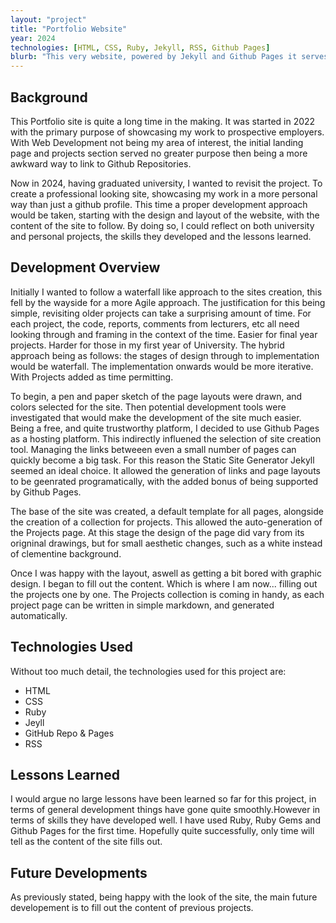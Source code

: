 ```yaml
---
layout: "project"
title: "Portfolio Website"
year: 2024
technologies: [HTML, CSS, Ruby, Jekyll, RSS, Github Pages]
blurb: "This very website, powered by Jekyll and Github Pages it serves as a portfolio of my work."
---          
```


## Background

This Portfolio site is quite a long time in the making. It was started in 2022 with the primary purpose of showcasing my work to prospective employers. With Web Development not being my area of interest, the initial landing page and projects section served no greater purpose then being a more awkward way to link to Github Repositories. 

Now in 2024, having graduated university, I wanted to revisit the project. To create a professional looking site, showcasing my work in a more personal way than just a github profile. This time a proper development approach would be taken, starting with the design and layout of the website, with the content of the site to follow. By doing so, I could reflect on both university and personal projects, the skills they developed and the lessons learned. 

## Development Overview

Initially I wanted to follow a waterfall like approach to the sites creation, this fell by the wayside for a more Agile approach. The justification for this being simple, revisiting older projects can take a surprising amount of time. For each project, the code, reports, comments from lecturers, etc all need looking through and framing in the context of the time. Easier for final year projects. Harder for those in my first year of University. The hybrid approach being as follows: the stages of design through to implementation would be waterfall. The implementation onwards would be more iterative. With Projects added as time permitting. 

To begin, a pen and paper sketch of the page layouts were drawn, and colors selected for the site. Then potential development tools were investigated that would make the development of the site much easier.  
Being a free, and quite trustworthy platform, I decided to use Github Pages as a hosting platform. This indirectly influened the selection of site creation tool. Managing the links betweeen even a small number of pages can quickly become a big task. For this reason the Static Site Generator Jekyll seemed an ideal choice. It allowed the generation of links and page layouts to be geenrated programatically, with the added bonus of being supported by Github Pages.  

The base of the site was created, a default template for all pages, alongside the creation of a collection for projects. This allowed the auto-generation of the Projects page. At this stage the design of the page did vary from its origninal drawings, but for small aesthetic changes, such as a white instead of clementine background. 

Once I was happy with the layout, aswell as getting a bit bored with graphic design. I began to fill out the content. Which is where I am now... filling out the projects one by one. The Projects collection is coming in handy, as each project page can be written in simple markdown, and generated automatically. 

## Technologies Used

Without too much detail, the technologies used for this project are:

* HTML
* CSS
* Ruby
* Jeyll
* GitHub Repo & Pages
* RSS

## Lessons Learned
I would argue no large lessons have been learned so far for this project, in terms of general development things have gone quite smoothly.However in terms of skills they have developed well. I have used Ruby, Ruby Gems and Github Pages for the first time. Hopefully quite successfully, only time will tell as the content of the site fills out. 


## Future Developments

As previously stated, being happy with the look of the site, the main future developement is to fill out the content of previous projects.